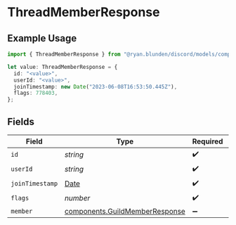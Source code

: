 # ThreadMemberResponse

## Example Usage

```typescript
import { ThreadMemberResponse } from "@ryan.blunden/discord/models/components";

let value: ThreadMemberResponse = {
  id: "<value>",
  userId: "<value>",
  joinTimestamp: new Date("2023-06-08T16:53:50.445Z"),
  flags: 778403,
};
```

## Fields

| Field                                                                                         | Type                                                                                          | Required                                                                                      | Description                                                                                   |
| --------------------------------------------------------------------------------------------- | --------------------------------------------------------------------------------------------- | --------------------------------------------------------------------------------------------- | --------------------------------------------------------------------------------------------- |
| `id`                                                                                          | *string*                                                                                      | :heavy_check_mark:                                                                            | N/A                                                                                           |
| `userId`                                                                                      | *string*                                                                                      | :heavy_check_mark:                                                                            | N/A                                                                                           |
| `joinTimestamp`                                                                               | [Date](https://developer.mozilla.org/en-US/docs/Web/JavaScript/Reference/Global_Objects/Date) | :heavy_check_mark:                                                                            | N/A                                                                                           |
| `flags`                                                                                       | *number*                                                                                      | :heavy_check_mark:                                                                            | N/A                                                                                           |
| `member`                                                                                      | [components.GuildMemberResponse](../../models/components/guildmemberresponse.md)              | :heavy_minus_sign:                                                                            | N/A                                                                                           |